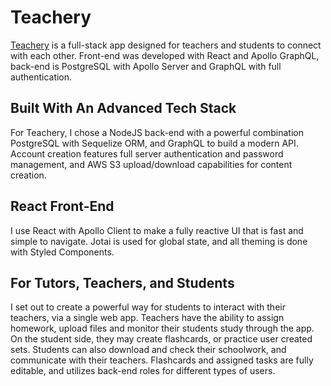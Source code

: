 # Teachery

[Teachery](https://teachery.herokuapp.com/) is a full-stack app designed for teachers and students to connect with each other. Front-end was developed with React and Apollo GraphQL, back-end is PostgreSQL with Apollo Server and GraphQL with full authentication.

## Built With An Advanced Tech Stack

For Teachery, I chose a NodeJS back-end with a powerful combination PostgreSQL with Sequelize ORM, and GraphQL to build a modern API. Account creation features full server authentication and password management, and AWS S3 upload/download capabilities for content creation.

## React Front-End

I use React with Apollo Client to make a fully reactive UI that is fast and simple to navigate. Jotai is used for global state, and all theming is done with Styled Components.

## For Tutors, Teachers, and Students

I set out to create a powerful way for students to interact with their teachers, via a single web app. Teachers have the ability to assign homework, upload files and monitor their students study through the app. On the student side, they may create flashcards, or practice user created sets. Students can also download and check their schoolwork, and communicate with their teachers. Flashcards and assigned tasks are fully editable, and utilizes back-end roles for different types of users.

